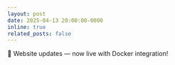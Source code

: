 ```yaml
---
layout: post
date: 2025-04-13 20:00:00-0000
inline: true
related_posts: false
---
```


<!-- A simple inline announcement with Markdown emoji! :sparkles: :smile: -->

🐳 Website updates — now live with Docker integration!